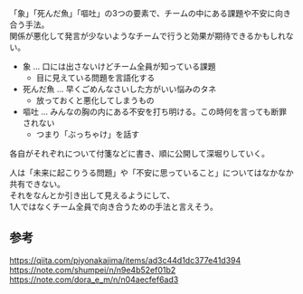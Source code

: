 「象」「死んだ魚」「嘔吐」の3つの要素で、チームの中にある課題や不安に向き合う手法。  
関係が悪化して発言が少ないようなチームで行うと効果が期待できるかもしれない。

* 象 ... 口には出さないけどチーム全員が知っている課題
  - 目に見えている問題を言語化する
* 死んだ魚 ... 早くごめんなさいした方がいい悩みのタネ
  - 放っておくと悪化してしまうもの
* 嘔吐 ... みんなの胸の内にある不安を打ち明ける。この時何を言っても断罪されない
  - つまり「ぶっちゃけ」を話す

各自がそれぞれについて付箋などに書き、順に公開して深堀りしていく。

人は「未来に起こりうる問題」や「不安に思っていること」についてはなかなか共有できない。  
それをなんとか引き出して見えるようにして、  
1人ではなくチーム全員で向き合うための手法と言えそう。

## 参考
https://qiita.com/piyonakajima/items/ad3c44d1dc377e41d394  
https://note.com/shumpei/n/n9e4b52ef01b2  
https://note.com/dora_e_m/n/n04aecfef6ad3